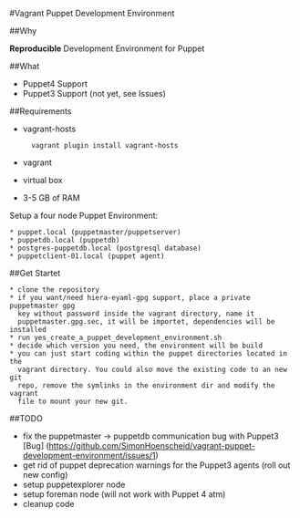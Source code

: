 #Vagrant Puppet Development Environment

##Why

**Reproducible** Development Environment for Puppet

##What

* Puppet4 Support
* Puppet3 Support (not yet, see Issues)

##Requirements

* vagrant-hosts

		vagrant plugin install vagrant-hosts
* vagrant
* virtual box
* 3-5 GB of RAM

Setup a four node Puppet Environment:
	
	* puppet.local (puppetmaster/puppetserver)
	* puppetdb.local (puppetdb)
	* postgres-puppetdb.local (postgresql database)
	* puppetclient-01.local (puppet agent)

##Get Startet

	* clone the repository
	* if you want/need hiera-eyaml-gpg support, place a private puppetmaster gpg 
	  key without password inside the vagrant directory, name it
	  puppetmaster.gpg.sec, it will be importet, dependencies will be installed
	* run yes_create_a_puppet_development_environment.sh
	* decide which version you need, the environment will be build
	* you can just start coding within the puppet directories located in the
	  vagrant directory. You could also move the existing code to an new git
	  repo, remove the symlinks in the environment dir and modify the vagrant
	  file to mount your new git.
	  
	  
##TODO

* fix the puppetmaster -> puppetdb communication bug with Puppet3 [Bug] (https://github.com/SimonHoenscheid/vagrant-puppet-development-environment/issues/1)
* get rid of puppet deprecation warnings for the Puppet3 agents (roll out new config)
* setup puppetexplorer node
* setup foreman node (will not work with Puppet 4 atm)
* cleanup code

